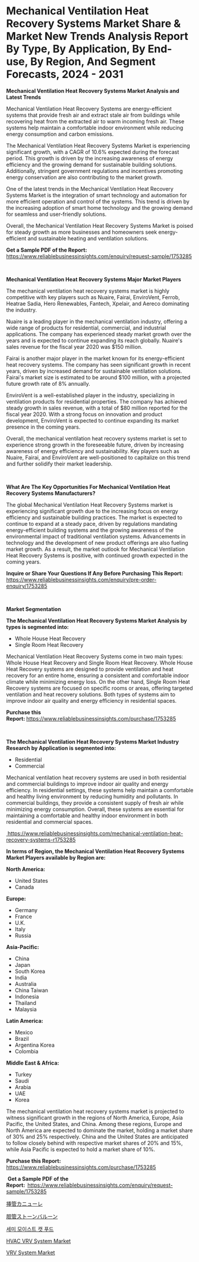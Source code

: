 <p><h1>Mechanical Ventilation Heat Recovery Systems Market Share & Market New Trends Analysis Report By Type, By Application, By End-use, By Region, And Segment Forecasts, 2024 - 2031</h1></p><p><strong>Mechanical Ventilation Heat Recovery Systems Market Analysis and Latest Trends</strong></p>
<p><p>Mechanical Ventilation Heat Recovery Systems are energy-efficient systems that provide fresh air and extract stale air from buildings while recovering heat from the extracted air to warm incoming fresh air. These systems help maintain a comfortable indoor environment while reducing energy consumption and carbon emissions.</p><p>The Mechanical Ventilation Heat Recovery Systems Market is experiencing significant growth, with a CAGR of 10.6% expected during the forecast period. This growth is driven by the increasing awareness of energy efficiency and the growing demand for sustainable building solutions. Additionally, stringent government regulations and incentives promoting energy conservation are also contributing to the market growth.</p><p>One of the latest trends in the Mechanical Ventilation Heat Recovery Systems Market is the integration of smart technology and automation for more efficient operation and control of the systems. This trend is driven by the increasing adoption of smart home technology and the growing demand for seamless and user-friendly solutions.</p><p>Overall, the Mechanical Ventilation Heat Recovery Systems Market is poised for steady growth as more businesses and homeowners seek energy-efficient and sustainable heating and ventilation solutions.</p></p>
<p><strong>Get a Sample PDF of the Report:&nbsp;</strong> <a href="https://www.reliablebusinessinsights.com/enquiry/request-sample/1753285">https://www.reliablebusinessinsights.com/enquiry/request-sample/1753285</a></p>
<p>&nbsp;</p>
<p><strong>Mechanical Ventilation Heat Recovery Systems Major Market Players</strong></p>
<p><p>The mechanical ventilation heat recovery systems market is highly competitive with key players such as Nuaire, Fairai, EnviroVent, Ferrob, Heatrae Sadia, Hero Renewables, Fantech, Xpelair, and Aereco dominating the industry. </p><p>Nuaire is a leading player in the mechanical ventilation industry, offering a wide range of products for residential, commercial, and industrial applications. The company has experienced steady market growth over the years and is expected to continue expanding its reach globally. Nuaire's sales revenue for the fiscal year 2020 was $150 million.</p><p>Fairai is another major player in the market known for its energy-efficient heat recovery systems. The company has seen significant growth in recent years, driven by increased demand for sustainable ventilation solutions. Fairai's market size is estimated to be around $100 million, with a projected future growth rate of 8% annually.</p><p>EnviroVent is a well-established player in the industry, specializing in ventilation products for residential properties. The company has achieved steady growth in sales revenue, with a total of $80 million reported for the fiscal year 2020. With a strong focus on innovation and product development, EnviroVent is expected to continue expanding its market presence in the coming years.</p><p>Overall, the mechanical ventilation heat recovery systems market is set to experience strong growth in the foreseeable future, driven by increasing awareness of energy efficiency and sustainability. Key players such as Nuaire, Fairai, and EnviroVent are well-positioned to capitalize on this trend and further solidify their market leadership.</p></p>
<p>&nbsp;</p>
<p><strong>What Are The Key Opportunities For Mechanical Ventilation Heat Recovery Systems Manufacturers?</strong></p>
<p><p>The global Mechanical Ventilation Heat Recovery Systems market is experiencing significant growth due to the increasing focus on energy efficiency and sustainable building practices. The market is expected to continue to expand at a steady pace, driven by regulations mandating energy-efficient building systems and the growing awareness of the environmental impact of traditional ventilation systems. Advancements in technology and the development of new product offerings are also fueling market growth. As a result, the market outlook for Mechanical Ventilation Heat Recovery Systems is positive, with continued growth expected in the coming years.</p></p>
<p><strong>Inquire or Share Your Questions If Any Before Purchasing This Report:</strong> <a href="https://www.reliablebusinessinsights.com/enquiry/pre-order-enquiry/1753285">https://www.reliablebusinessinsights.com/enquiry/pre-order-enquiry/1753285</a></p>
<p>&nbsp;</p>
<p><strong>Market Segmentation</strong></p>
<p><strong>The Mechanical Ventilation Heat Recovery Systems Market Analysis by types is segmented into:</strong></p>
<p><ul><li>Whole House Heat Recovery</li><li>Single Room Heat Recovery</li></ul></p>
<p><p>Mechanical Ventilation Heat Recovery Systems come in two main types: Whole House Heat Recovery and Single Room Heat Recovery. Whole House Heat Recovery systems are designed to provide ventilation and heat recovery for an entire home, ensuring a consistent and comfortable indoor climate while minimizing energy loss. On the other hand, Single Room Heat Recovery systems are focused on specific rooms or areas, offering targeted ventilation and heat recovery solutions. Both types of systems aim to improve indoor air quality and energy efficiency in residential spaces.</p></p>
<p><strong>Purchase this Report:&nbsp;</strong><a href="https://www.reliablebusinessinsights.com/purchase/1753285">https://www.reliablebusinessinsights.com/purchase/1753285</a></p>
<p>&nbsp;</p>
<p><strong>The Mechanical Ventilation Heat Recovery Systems Market Industry Research by Application is segmented into:</strong></p>
<p><ul><li>Residential</li><li>Commercial</li></ul></p>
<p><p>Mechanical ventilation heat recovery systems are used in both residential and commercial buildings to improve indoor air quality and energy efficiency. In residential settings, these systems help maintain a comfortable and healthy living environment by reducing humidity and pollutants. In commercial buildings, they provide a consistent supply of fresh air while minimizing energy consumption. Overall, these systems are essential for maintaining a comfortable and healthy indoor environment in both residential and commercial spaces.</p></p>
<p><a href="https://www.reliablebusinessinsights.com/mechanical-ventilation-heat-recovery-systems-r1753285">&nbsp;https://www.reliablebusinessinsights.com/mechanical-ventilation-heat-recovery-systems-r1753285</a></p>
<p><strong>In terms of Region, the Mechanical Ventilation Heat Recovery Systems Market Players available by Region are:</strong></p>
<p>
    <p> <strong> North America: </strong>
        <ul>
            <li>United States</li>
            <li>Canada</li>
        </ul>
        </p> 
    <p> <strong> Europe: </strong>
        <ul>
            <li>Germany</li>
            <li>France</li>
            <li>U.K.</li>
            <li>Italy</li>
            <li>Russia</li>
        </ul>
        </p> 
    <p> <strong> Asia-Pacific: </strong>
        <ul>
            <li>China</li>
            <li>Japan</li>
            <li>South Korea</li>
            <li>India</li>
            <li>Australia</li>
            <li>China Taiwan</li>
            <li>Indonesia</li>
            <li>Thailand</li>
            <li>Malaysia</li>
        </ul>
        </p> 
    <p> <strong> Latin America: </strong>
        <ul>
            <li>Mexico</li>
            <li>Brazil</li>
            <li>Argentina Korea</li>
            <li>Colombia</li>
        </ul>
        </p> 
    <p> <strong> Middle East & Africa: </strong>
        <ul>
            <li>Turkey</li>
            <li>Saudi</li>
            <li>Arabia</li>
            <li>UAE</li>
            <li>Korea</li>
        </ul>
    </p>
    </p>
<p><p>The mechanical ventilation heat recovery systems market is projected to witness significant growth in the regions of North America, Europe, Asia Pacific, the United States, and China. Among these regions, Europe and North America are expected to dominate the market, holding a market share of 30% and 25% respectively. China and the United States are anticipated to follow closely behind with respective market shares of 20% and 15%, while Asia Pacific is expected to hold a market share of 10%.</p></p>
<p><strong>Purchase this Report: </strong><a href="https://www.reliablebusinessinsights.com/purchase/1753285">https://www.reliablebusinessinsights.com/purchase/1753285</a></p>
<p>&nbsp;<strong>Get a Sample PDF of the Report:&nbsp;&nbsp;</strong><a href="https://www.reliablebusinessinsights.com/enquiry/request-sample/1753285">https://www.reliablebusinessinsights.com/enquiry/request-sample/1753285</a></p>
<p><strong></strong></p>
<p><p><a href="https://github.com/decker5351/Market-Research-Report-List-1/blob/main/2971632155515.md">挿管カニューレ</a></p><p><a href="https://github.com/KaydenJohns1964/Market-Research-Report-List-2/blob/main/7537825155514.md">胆管ストーンバルーン</a></p><p><a href="https://github.com/xvz497517413/Market-Research-Report-List-2/blob/main/8600336166161.md">세미 모이스트 캣 푸드</a></p><p><a href="https://github.com/nafisalvee228/Market-Research-Report-List-1/blob/main/hvac-vrv-system-market.md">HVAC VRV System Market</a></p><p><a href="https://github.com/zolotuy145/Market-Research-Report-List-1/blob/main/vrv-system-market.md">VRV System Market</a></p></p>